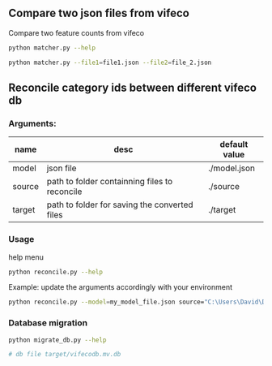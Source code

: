 ## Compare two json files from vifeco

Compare two feature counts from vifeco
```bash
python matcher.py --help

python matcher.py --file1=file1.json --file2=file_2.json
```

## Reconcile category ids between different vifeco db

### Arguments:
| name | desc | default value |
| --- | --- | --- |
| model | json file | ./model.json | 
| source |  path to folder containning files to reconcile | ./source |
| target | path to folder for saving the converted files | ./target | 

### Usage

help menu
```bash
python reconcile.py --help
```

Example: update the arguments accordingly with your environment
```bash
python reconcile.py --model=my_model_file.json source="C:\Users\David\Documents\folder target="C:\Users\David\vifeco\import"
```

### Database migration

```bash
python migrate_db.py --help

# db file target/vifecodb.mv.db
```
